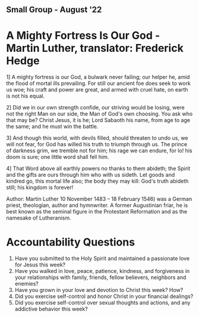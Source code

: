 Small Group - August '22
------------------------

A Mighty Fortress Is Our God - Martin Luther, translator: Frederick Hedge
================================
1] A mighty fortress is our God,
a bulwark never failing;
our helper he, amid the flood
of mortal ills prevailing.
For still our ancient foe
does seek to work us woe;
his craft and power are great,
and armed with cruel hate,
on earth is not his equal.

2] Did we in our own strength confide,
our striving would be losing,
were not the right Man on our side,
the Man of God's own choosing.
You ask who that may be?
Christ Jesus, it is he;
Lord Sabaoth his name,
from age to age the same;
and he must win the battle.

3] And though this world, with devils filled,
should threaten to undo us,
we will not fear, for God has willed
his truth to triumph through us.
The prince of darkness grim,
we tremble not for him;
his rage we can endure,
for lo! his doom is sure;
one little word shall fell him.

4] That Word above all earthly powers
no thanks to them abideth;
the Spirit and the gifts are ours
through him who with us sideth.
Let goods and kindred go,
this mortal life also;
the body they may kill:
God's truth abideth still;
his kingdom is forever! 

Author: Martin Luther 10 November 1483 – 18 February 1546) was a German priest, theologian, author and hymnwriter. A former Augustinian friar, he is best known as the seminal figure in the Protestant Reformation and as the namesake of Lutheranism.

Accountability Questions
========================

1. Have you submitted to the Holy Spirit and maintained a passionate love for Jesus this week?
2. Have you walked in love, peace, patience, kindness, and forgiveness in your relationships with family, friends, fellow believers, neighbors and enemies?
3. Have you grown in your love and devotion to Christ this week? How?
4. Did you exercise self-control and honor Christ in your financial dealings?
5. Did you exercise self-control over sexual thoughts and actions, and any addictive behavior this week?
